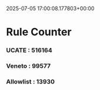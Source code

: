 2025-07-05 17:00:08.177803+00:00
# Rule Counter 
 ### UCATE : 516164

 ### Veneto : 99577

 ### Allowlist : 13930